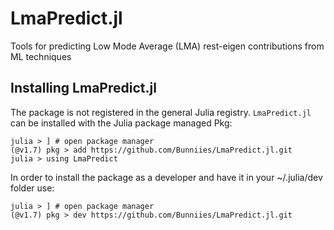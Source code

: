 # LmaPredict.jl

Tools for predicting Low Mode Average (LMA)  rest-eigen contributions from ML techniques

## Installing LmaPredict.jl

The package is not registered in the general Julia registry. `LmaPredict.jl` can be installed with the Julia package managed Pkg:

```
julia > ] # open package manager
(@v1.7) pkg > add https://github.com/Bunniies/LmaPredict.jl.git
julia > using LmaPredict
```

In order to install the package as a developer and have it in your ~/.julia/dev folder use:

```
julia > ] # open package manager
(@v1.7) pkg > dev https://github.com/Bunniies/LmaPredict.jl.git
```
